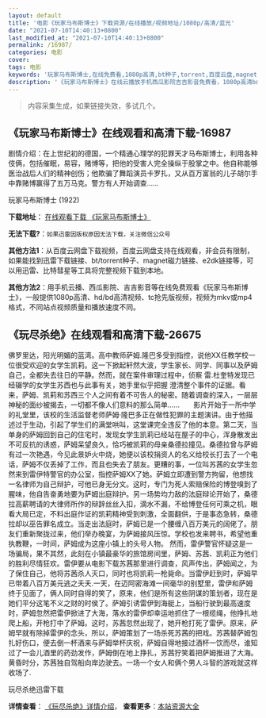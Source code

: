```yaml
---
layout: default
title: '电影《玩家马布斯博士》下载资源/在线播放/视频地址/1080p/高清/蓝光'
date: "2021-07-10T14:40:13+0800"
last_modified_at: "2021-07-10T14:40:13+0800"
permalink: /16987/
categories: 电影
cover:
tags: 电影
keywords: '玩家马布斯博士,在线免费看,1080p高清,bt种子,torrent,百度云盘,magnet,磁力链,迅雷下载资源'
description: '《玩家马布斯博士》在线云播放手机西瓜影院吉吉影音免费看，1080p高清bd/hd未删减完整版和tc抢先枪版，mkv/mp4格式，附带bt/torrent种子、magnet/磁力链、百度云盘、网盘资源迅雷下载链接'
---
```


>内容采集生成，如果链接失效，多试几个。


## 《玩家马布斯博士》在线观看和高清下载-16987

剧情介绍：在上世纪初的德国，一个精通心理学的犯罪天才马布斯博士，利用各种伎俩，包括催眠，易容，赌博等，把他的受害人完全操纵于股掌之中。他自称能够医治战后人们的精神创伤；他欺骗了舞蹈演员卡罗扎，又从百万富翁的儿子胡尔手中靠赌博赢得了五万马克。警方有人开始调查……


玩家马布斯博士 (1922)

**下载地址**： [在线观看下载 《玩家马布斯博士》](https://www.btbtdy.me/btdy/dy3799.html) 


**无法下载?**：`如果迅雷因版权原因无法下载，关注微信公众号 `

**其他方法1**：从百度云网盘下载视频，百度云网盘支持在线观看，非会员有限制，如果能找到迅雷下载链接、bt/torrent种子、magnet磁力链接、e2dk链接等，可以用迅雷、比特彗星等工具将完整视频下载到本地。

**其他方法2**：用手机云播、西瓜影院、吉吉影音等在线免费观看《玩家马布斯博士》，一般提供1080p高清、hd/bd高清视频、tc抢先版视频，视频为mkv或mp4格式，不同站点视频质量和播放速度不同。


## 《玩尽杀绝》在线观看和高清下载-26675

佛罗里达，阳光明媚的蓝湾。高中教师萨姆.隆巴多受到指控，说他XX任教学校一位很受欢迎的女学生凯莉。这一下掀起轩然大波，学生家长、同学、同事以及萨姆自己，全都失去往日的平静。然而，就在案件审理过程中，侦察 雷.杜奎特发现已经辍学的女学生苏西也与此事有关，她手里似乎把握 澄清整个事件的证据。看来，萨姆、凯莉和苏西三个人之间有着不可告人的秘密。随着调查的深入，一层层神秘的面纱被揭去，一切都不像人们意料的那么简单......　　影片开始于一所中学的礼堂里，该校的生活监督老师萨姆·隆巴多正在做性犯罪的主题演讲。由于他描述过于生动，引起了学生们的满堂哄叫，这堂课完全违反了他的本意。第二天，当单身的萨姆回到自己的住宅时，发现女学生凯莉已经站在屋子的中心，浑身散发出不可反抗的诱惑，萨姆呆望良久，恰巧被凯莉的母亲桑德拉撞见。桑德拉曾与萨姆有过一次艳遇，今见此景妒火中烧，她便以该校捐资人的名义给校长打去了一个电话，萨姆不仅丢掉了工作，而且也失去了朋友。更糟的事，一位叫苏茜的女学生忽然来到雷伊特警官的办公室，指控萨姆XX了她。萨姆立即遭到警方拘留，他想找一名律师为自己辩护，可他已身无分文。这时，专门为死人索赔保险的博登嗅到了腥味，他自告奋勇地要为萨姆出庭辩护。另一场势均力敌的法庭辩论开始了，桑德拉高薪聘请的大律师所作的辩辞丝丝入扣，滴水不漏，不给博登任何可乘之机，眼看大局已定，不料出庭作证的凯莉精神受到刺激，全面翻供，于是事态急转，桑德拉却以巫告罪名成立。当走出法庭时，萨姆已是一个腰缠八百万美元的阔佬了。朋友们重新聚拢过来，他们举办晚宴，为萨姆接风压惊。学校也发来聘书，希望他重执教鞭，一时间，萨姆成为这座小镇上的头号人物。 然而，雷伊警官怀疑这是一场骗局，果不其然，此刻在小镇最豪华的旅馆房间里，萨姆、苏茜、凯莉正为他们的胜利尽情狂欢。雷伊要从电影下载苏茜那里进行调查，风声传出，萨姆闻之，为了保住自己，他将苏茜杀人灭口，同时也将凯莉一枪毙命。当雷伊赶到时，萨姆早已带着八百万美元逃之夭夭.一天，在迈阿密海滩一间毫华的别墅里，雷伊和萨姆终于见面了，俩人同时自得的笑了，原来，他们是所有这些阴谋的策划者，现在是她们平分这笔不义之财的时侯了。萨姆引诱雷伊到海艇上，当船行驶到最高速度时，萨姆忽然把雷伊掀进了大海，落水的雷伊却幸运地抓住了一根缆绳，他挣扎地爬上船，开枪打中了萨姆。这时，苏茜忽然出现了，她开枪打死了雷伊。原来，萨姆早就有除掉雷伊的念头，所以，萨姆策划了一场杀死苏茜的把戏。苏茜替萨姆包扎好伤口，便去倒一杯酒来与萨姆举杯庆祝，萨姆自得地接过酒杯一饮而尽，谁知过了一会儿酒里的药劲发作，萨姆倒在地上挣扎，苏茜狞笑着把萨姆推进了大海。黄昏时分，苏茜独自驾船向岸边驶去。一场一个女人和俩个男人斗智的游戏就这样收场了.


玩尽杀绝迅雷下载

**详情查看**： [《玩尽杀绝》详情介绍](/movie/26675/)， **查看更多**：[本站资源大全](/movie/t/all/)

